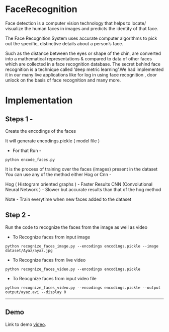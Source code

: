 # FaceRecognition
Face detection is a computer vision technology that helps to locate/ visualize the human faces in images and predicts the identity of that face. 

The Face Recognition System uses accurate computer algorithms to pick out the specific, distinctive details about a person’s face.

Such as the distance between the eyes or shape of the chin, are converted into a mathematical representations &amp; compared to data of other faces which are collected in a face recognition database.  The secret behind face recognition is a technique called ‘deep metric learning’.We had implemented it in our many live applications like for log in using face recognition , door unlock on the basis of face recognition and many more.

# Implementation

## Steps 1 - 

Create the encodings of the faces 

It will generate encodings.pickle ( model file )

- For that Run - 

```
python encode_faces.py
```

It is the process of training over the faces (images) present in the dataset  
You can use any of the method either Hog or Cnn -

Hog ( Histogram oriented graphs ) - Faster Results
CNN (Convolutional Neural Network ) - Slower but accurate results than that of the hog method

Note - Train everytime when new faces added to the dataset


## Step 2 - 

Run the code to recognize the faces from the image as well as video


- To Recognize faces from input image

```
python recognize_faces_image.py --encodings encodings.pickle --image dataset/Ayaz/ayaz.jpg 
```

- To Recognize faces from live video

```
python recognize_faces_video.py --encodings encodings.pickle 
```

- To Reocgnize faces from input video file

```
python recognize_faces_video.py --encodings encodings.pickle --output output/ayaz.avi --display 0
```

---------------------------------------------------------------

## Demo

Link to demo [video](https://www.youtube.com/watch?v=hz_BMu_lJuw&feature=youtu.be).
